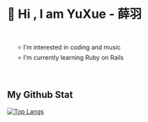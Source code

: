 <h1>👋 Hi , I am YuXue - 薛羽 </h1>
<br>
<ul>
  <li style= "list-style:none"> ⭐️ I’m interested in coding and music</li>
  <li style= "list-style:none"> ⭐️ I’m currently learning Ruby on Rails</li>
</ul>

<br>
<h2> My Github Stat </h2>

[![Top Langs](https://github-readme-stats.vercel.app/api/top-langs/?username=Owen5254&theme=tokyonight)](https://github.com/anuraghazra/github-readme-stats)



